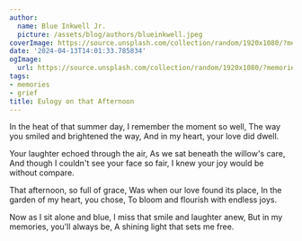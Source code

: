 ```yaml
---
author:
  name: Blue Inkwell Jr.
  picture: /assets/blog/authors/blueinkwell.jpeg
coverImage: https://source.unsplash.com/collection/random/1920x1080/?memories
date: '2024-04-13T14:01:33.785834'
ogImage:
  url: https://source.unsplash.com/collection/random/1920x1080/?memories
tags:
- memories
- grief
title: Eulogy on that Afternoon
---
```


In the heat of that summer day,
I remember the moment so well,
The way you smiled and brightened the way,
And in my heart, your love did dwell.

Your laughter echoed through the air,
As we sat beneath the willow's care,
And though I couldn't see your face so fair,
I knew your joy would be without compare.

That afternoon, so full of grace,
Was when our love found its place,
In the garden of my heart, you chose,
To bloom and flourish with endless joys.

Now as I sit alone and blue,
I miss that smile and laughter anew,
But in my memories, you'll always be,
A shining light that sets me free.